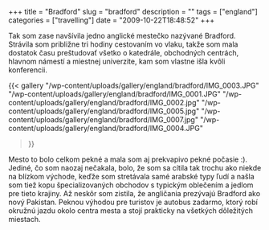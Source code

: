 +++
title = "Bradford"
slug = "bradford"
description = ""
tags = ["england"]
categories = ["travelling"]
date = "2009-10-22T18:48:52"
+++

Tak som zase navšívila jedno anglické mestečko nazývané Bradford. Strávila som približne tri hodiny
cestovaním vo vlaku, takže som mala dostatok času preštudovať všetko o katedrále, obchodných
centrách, hlavnom námestí a miestnej univerzite, kam som vlastne išla kvôli konferencii.

{{< gallery
    "/wp-content/uploads/gallery/england/bradford/IMG_0003.JPG"
    "/wp-content/uploads/gallery/england/bradford/IMG_0001.JPG"
    "/wp-content/uploads/gallery/england/bradford/IMG_0002.jpg"
    "/wp-content/uploads/gallery/england/bradford/IMG_0005.jpg"
    "/wp-content/uploads/gallery/england/bradford/IMG_0007.jpg"
    "/wp-content/uploads/gallery/england/bradford/IMG_0004.JPG"
>}}

Mesto to bolo celkom pekné a mala som aj prekvapivo pekné počasie :). Jediné, čo som naozaj
nečakala, bolo, že som sa cítila tak trochu ako niekde na blízkom východe, keďže som stretávala
samé arabské typy ľudí a našla som tiež kopu špecializovaných obchodov s typickým oblečením a
jedlom pre tieto krajiny. Až neskôr som zistila, že angličania prezývajú Bradford ako nový
Pakistan. Peknou výhodou pre turistov je autobus zadarmo, ktorý robí okružnú jazdu okolo centra
mesta a stojí prakticky na všetkých dôležitých miestach.
